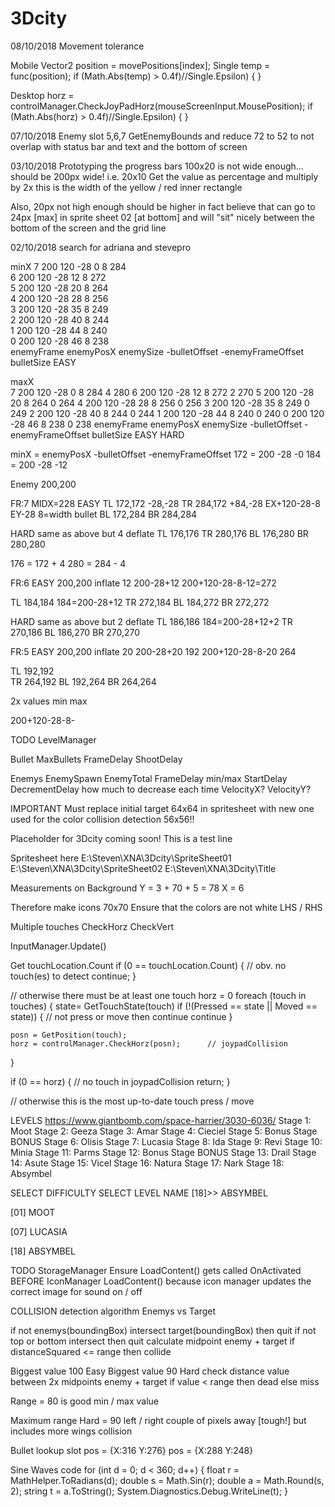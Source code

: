 # 3Dcity

08/10/2018
Movement tolerance

Mobile
Vector2 position = movePositions[index];
Single temp = func(position);
if (Math.Abs(temp) > 0.4f)//Single.Epsilon)
{
}

Desktop
horz = controlManager.CheckJoyPadHorz(mouseScreenInput.MousePosition);
if (Math.Abs(horz) > 0.4f)//Single.Epsilon)
{
}

07/10/2018
Enemy slot 5,6,7 GetEnemyBounds and reduce 72 to 52 to not 
overlap with status bar and text and the bottom of screen

03/10/2018
Prototyping the progress bars
100x20 is not wide enough... should be 200px wide!
i.e. 20x10
Get the value as percentage and multiply by 2x
this is the width of the yellow / red inner rectangle

Also, 20px not high enough should be higher
in fact believe that can go to 24px [max] in sprite sheet 02 [at bottom]
and will "sit" nicely between the bottom of the screen and the grid line


02/10/2018
search for adriana and stevepro

minX
7	200	120	-28	0	8	284		
6	200	120	-28	12	8	272		
5	200	120	-28	20	8	264		
4	200	120	-28	28	8	256		
3	200	120	-28	35	8	249		
2	200	120	-28	40	8	244		
1	200	120	-28	44	8	240		
0	200	120	-28	46	8	238		
enemyFrame	enemyPosX	enemySize	-bulletOffset	-enemyFrameOffset	bulletSize	EASY		
								
maxX								
7	200	120	-28	0	8	284	4	280
6	200	120	-28	12	8	272	2	270
5	200	120	-28	20	8	264	0	264
4	200	120	-28	28	8	256	0	256
3	200	120	-28	35	8	249	0	249
2	200	120	-28	40	8	244	0	244
1	200	120	-28	44	8	240	0	240
0	200	120	-28	46	8	238	0	238
enemyFrame	enemyPosX	enemySize	-bulletOffset	-enemyFrameOffset	bulletSize	EASY		HARD


minX = enemyPosX 	-bulletOffset	-enemyFrameOffset
172  = 200		-28		-0
184  = 200		-28		-12


Enemy
200,200

FR:7	MIDX=228
EASY
TL	172,172		-28,-28
TR	284,172		+84,-28		EX+120-28-8	EY-28		8=width bullet
BL	172,284
BR	284,284

HARD
same as above but 4 deflate
TL	176,176
TR	280,176
BL	176,280
BR	280,280		


176 = 172 + 4
280 = 284 - 4


FR:6
EASY
200,200
inflate		12
200-28+12
200+120-28-8-12=272

TL	184,184		184=200-28+12
TR	272,184
BL	184,272
BR	272,272

HARD
same as above but 2 deflate
TL	186,186		184=200-28+12+2
TR	270,186
BL	186,270
BR	270,270


FR:5
EASY
200,200
inflate		20
200-28+20	192
200+120-28-8-20	264

TL	192,192		
TR	264,192
BL	192,264
BR	264,264

2x values
min
max

200+120-28-8-


TODO
LevelManager

Bullet
MaxBullets
FrameDelay
ShootDelay

Enemys
EnemySpawn
EnemyTotal
FrameDelay	min/max
StartDelay
DecrementDelay	how much to decrease each time
VelocityX?
VelocityY?

IMPORTANT
Must replace initial target 64x64 in spritesheet with new one used for the color collision detection 56x56!!

Placeholder for 3Dcity coming soon!
This is a test line

Spritesheet here
E:\Steven\XNA\3Dcity\SpriteSheet01
E:\Steven\XNA\3Dcity\SpriteSheet02
E:\Steven\XNA\3Dcity\Title

Measurements on Background
Y = 3 + 70 + 5 = 78
X = 6

Therefore make icons 70x70
Ensure that the colors are not white LHS / RHS


Multiple touches
CheckHorz
CheckVert

InputManager.Update()

Get touchLocation.Count
if (0 == touchLocation.Count)
{
	// obv. no touch(es) to detect
	continue;
}

// otherwise there must be at least one touch
horz = 0
foreach (touch in touches)
{
	state= GetTouchState(touch)
	if (!(Pressed == state || Moved == state))
	{
		// not press or move then continue
		continue
	}
	
	posn = GetPosition(touch);
	horz = controlManager.CheckHorz(posn);		// joypadCollision
}

if (0 == horz)
{
	// no touch in joypadCollision
	return;
}

// otherwise this is the most up-to-date touch press / move


LEVELS
https://www.giantbomb.com/space-harrier/3030-6036/
Stage 1: Moot
Stage 2: Geeza
Stage 3: Amar
Stage 4: Cieciel
Stage 5: Bonus Stage	BONUS
Stage 6: Olisis
Stage 7: Lucasia
Stage 8: Ida
Stage 9: Revi
Stage 10: Minia
Stage 11: Parms
Stage 12: Bonus Stage	BONUS
Stage 13: Drail
Stage 14: Asute
Stage 15: Vicel
Stage 16: Natura
Stage 17: Nark
Stage 18: Absymbel


SELECT DIFFICULTY
SELECT LEVEL NAME
[18]>> ABSYMBEL

[01]
MOOT

[07]
LUCASIA

[18]
ABSYMBEL



TODO
StorageManager
Ensure LoadContent() gets called OnActivated BEFORE IconManager LoadContent()
because icon manager updates the correct image for sound on / off


COLLISION detection algorithm
Enemys vs Target

if not enemys(boundingBox) intersect target(boundingBox) then quit
if not top or bottom intersect then quit
calculate midpoint enemy + target
if distanceSquared <= range then collide

Biggest value 100 Easy
Biggest value  90 Hard
check distance value between 2x midpoints	enemy + target
if value < range then dead else miss

Range = 80 is good min / max value

Maximum range Hard = 90	left / right couple of pixels away [tough!] but includes more wings collision

Bullet lookup slot
pos = {X:316 Y:276}
pos = {X:288 Y:248}


Sine Waves code
for (int d = 0; d < 360; d++)
{
	float r = MathHelper.ToRadians(d);
	double s = Math.Sin(r);
	double a = Math.Round(s, 2);
	string t = a.ToString();
	System.Diagnostics.Debug.WriteLine(t);
}